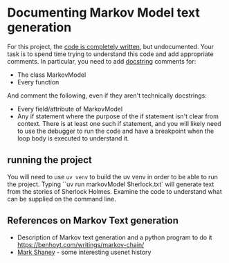 # Documenting Markov Model text generation

For this project, the [code is completely written](markov_model.py), but undocumented. Your task is to spend time trying to understand this code and add appropriate comments. In particular, you need to add [docstring](https://peps.python.org/pep-0257/) comments for:

* The class MarkovModel
* Every function

And comment the following, even if they aren't technically docstrings:

* Every field/attribute of MarkovModel
* Any if statement where the purpose of the if statement isn't clear from context. There is at least one such if statement, and you will likely need to use the debugger to run the code and have a breakpoint when the loop body is executed to understand it.

## running the project

You will need to use `uv venv` to build the uv venv in order to be able to run the project.
Typing ``uv run markovModel Sherlock.txt` will generate text from the stories of Sherlock Holmes. 
Examine the code to understand what can be supplied on the command line.

## References on Markov Text generation

* Description of Markov text generation and a python program to do it <https://benhoyt.com/writings/markov-chain/>
* [Mark Shaney](https://en.wikipedia.org/wiki/Mark_V._Shaney) - some interesting usenet history